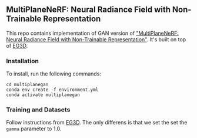 ## MultiPlaneNeRF: Neural Radiance Field with Non-Trainable Representation

This repo contains implementation of GAN version of ["MultiPlaneNeRF: Neural Radiance Field with Non-Trainable Representation"](https://arxiv.org/pdf/2305.10579.pdf). It's built on top of [EG3D](https://github.com/NVlabs/eg3d).

### Installation
To install, run the following commands:
```
cd multiplanegan
conda env create -f environment.yml
conda activate multiplanegan
```

### Training and Datasets

Follow instructions from [EG3D](https://github.com/NVlabs/eg3d). 
The only differens is that we set the set the `gamma` parameter to 1.0.
